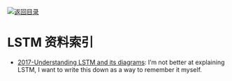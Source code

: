 [![返回目录](https://parg.co/UGo)](https://parg.co/b4z)

# LSTM 资料索引

* [2017-Understanding LSTM and its diagrams](https://medium.com/mlreview/understanding-lstm-and-its-diagrams-37e2f46f1714): I’m not better at explaining LSTM, I want to write this down as a way to remember it myself.
